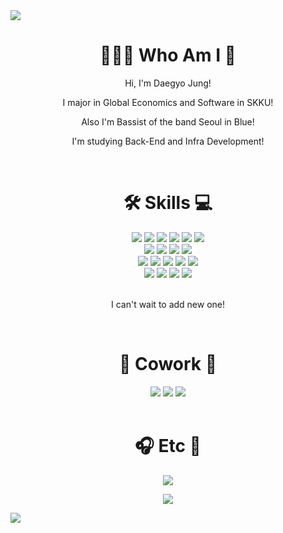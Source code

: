 <img src="https://capsule-render.vercel.app/api?type=waving&color=2699E6&height=250&section=header&text=DaegyoJung&animation=twinkling&fontSize=75&fontColor=FFFFFF"/>

<h1 align = "center">🧑🏻‍💻 Who Am I 🎸</h1>

<p align="center">Hi, I'm Daegyo Jung!</p>
<p align="center">I major in Global Economics and Software in SKKU!</p>
<p align="center">Also I'm Bassist of the band Seoul in Blue!</p>
<p align="center">I'm studying Back-End and Infra Development!</p>

<br>

<h1 align = "center">🛠️ Skills 💻</h1>

<div align = "center"> 
  
<img src="https://img.shields.io/badge/C-A8B9CC?style=flat-square&logo=c&logoColor=white"/>
  
<img src="https://img.shields.io/badge/C++-00599C?style=flat-square&logo=cplusplus&logoColor=white"/>

<img src="https://img.shields.io/badge/C++/CLI-00AEF0?style=flat-square"/>

<img src="https://img.shields.io/badge/Java-8A4182?style=flat-square"/>

<img src="https://img.shields.io/badge/Python-3776AB?style=flat-square&logo=python&logoColor=white"/>

<img src="https://img.shields.io/badge/Kotlin-7F52FF?style=flat-square&logo=kotlin&logoColor=white"/>

</div>

<div align = "center"> 
  
<img src="https://img.shields.io/badge/HTML-E34F26?style=flat-square&logo=html5&logoColor=white"/>

<img src="https://img.shields.io/badge/CSS-1572B6?style=flat-square&logo=css3&logoColor=white"/>

<img src="https://img.shields.io/badge/JavaScript-F7DF1E?style=flat-square&logo=javascript&logoColor=white"/>

<img src="https://img.shields.io/badge/Node.js-339933?style=flat-square&logo=nodedotjs&logoColor=white"/>

</div>

<div align = "center">
  
<img src="https://img.shields.io/badge/Spring-6DB33F?style=flat-square&logo=spring&logoColor=white"/>

<img src="https://img.shields.io/badge/SpringBoot-6DB33F?style=flat-square&logo=springboot&logoColor=white"/>

<img src="https://img.shields.io/badge/Postman-FF6C37?style=flat-square&logo=postman&logoColor=white"/>

<img src="https://img.shields.io/badge/Nodemon-76D04B?style=flat-square&logo=nodemon&logoColor=white"/>

<img src="https://img.shields.io/badge/MySQL-4479A1?style=flat-square&logo=mysql&logoColor=white"/>

</div>

<div align = "center">
<img src="https://img.shields.io/badge/Android-34A853?style=flat-square&logo=android&logoColor=white"/>

<img src="https://img.shields.io/badge/AndroidStudio-3DDC84?style=flat-square&logo=androidstudio&logoColor=white"/>

<img src="https://img.shields.io/badge/JetpackCompose-4285F4?style=flat-square&logo=jetpackcompose&logoColor=white"/>

<img src="https://img.shields.io/badge/.NetFramework-512BD4?style=flat-square&logo=dotnet&logoColor=white"/>

</div>

<br>

<p align="center">I can't wait to add new one!</p>

<br>

<h1 align = "center">🔗 Cowork 🤝</h1>

<div align = "center">
  
<img src="https://img.shields.io/badge/GitHub-181717?style=flat-square&logo=github&logoColor=white"/>

<img src="https://img.shields.io/badge/Slack-4A154B?style=flat-square&logo=slack&logoColor=white"/>

<img src="https://img.shields.io/badge/Notion-000000?style=flat-square&logo=notion&logoColor=white"/>

</div>

<br>

<h1 align = "center">🎧 Etc 📸</h1>

<div align = "center"> 
  
<a href = "https://seoulinblue.notion.site/Seoul-in-Blue-260567a567b44a79b53b9c33fd427964"><img src="https://img.shields.io/badge/Seoul in Blue-0019F4?style=flat-square"/></a>

<a href = "https://theliquor.net"><img src="https://img.shields.io/badge/The Liquor-000000?style=flat-square"/></a>
  
</div>

<img src="https://capsule-render.vercel.app/api?type=waving&color=2699E6&height=150&section=footer" />

